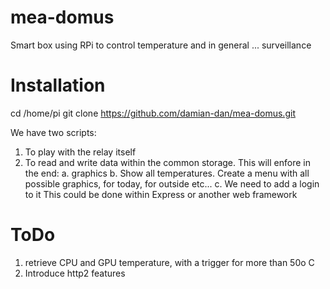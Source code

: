 # mea-domus
Smart box using RPi to control temperature and in general ... surveillance
# Installation
 cd /home/pi
 git clone https://github.com/damian-dan/mea-domus.git
 
We have two scripts:
1. To play with the relay itself
2. To read and write data within the common storage. This will enfore in the end:
    a. graphics
    b. Show all temperatures. Create a menu with all possible graphics, for today, for outside etc...
    c. We need to add a login to it
    This could be done within Express or another web framework
    
# ToDo
1. retrieve CPU and GPU temperature, with a trigger for more than 50o C
2. Introduce http2 features


